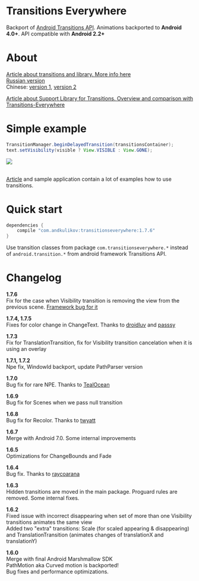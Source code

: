Transitions Everywhere
============
Backport of [Android Transitions API][1]. Animations backported to <b>Android 4.0+</b>. API compatible with <b>Android 2.2+</b>

About
============
[Article about transitions and library. More info here][2]<br>
[Russian version][3]<br>
Chinese: [version 1][5], [version 2][6]<br>

[Article about Support Library for Transitions. Overview and comparison with Transitions-Everywhere][7]

Simple example
============
```java
TransitionManager.beginDelayedTransition(transitionsContainer);
text.setVisibility(visible ? View.VISIBLE : View.GONE);      
```
<img src="https://habrastorage.org/files/c51/b1e/b26/c51b1eb26fb941698ad5a1368d06603b.gif"/>

<br>[Article][2] and sample application contain a lot of examples how to use transitions.

Quick start
============
```groovy
dependencies {
    compile "com.andkulikov:transitionseverywhere:1.7.6"
}
```
Use transition classes from package `com.transitionseverywhere.*` instead of `android.transition.*` from android framework Transitions API.<br>

Changelog
============

<b>1.7.6</b><br>
Fix for the case when Visibility transition is removing the view from the previous scene. [Framework bug for it][12]

<b>1.7.4, 1.7.5</b><br>
Fixes for color change in ChangeText. Thanks to [droidluv][10] and [passsy][11]

<b>1.7.3</b><br>
Fix for TranslationTransition, fix for Visibility transition cancelation when it is using an overlay 

<b>1.7.1, 1.7.2</b><br>
Npe fix, WindowId backport, update PathParser version

<b>1.7.0</b><br>
Bug fix for rare NPE. Thanks to [TealOcean][9]

<b>1.6.9</b><br>
Bug fix for Scenes when we pass null transition

<b>1.6.8</b><br>
Bug fix for Recolor. Thanks to [twyatt][8]

<b>1.6.7</b><br>
Merge with Android 7.0. Some internal improvements

<b>1.6.5</b><br>
Optimizations for ChangeBounds and Fade

<b>1.6.4</b><br>
Bug fix. Thanks to [raycoarana][4]

<b>1.6.3</b><br>
Hidden transitions are moved in the main package. Proguard rules are removed. Some internal fixes.

<b>1.6.2</b><br>
Fixed issue with incorrect disappearing when set of more than one Visibility transitions animates the same view
<br>Added two "extra" transitions: Scale (for scaled appearing & disappearing) and TranslationTransition (animates changes of translationX and translationY)

<b>1.6.0</b><br>
Merge with final Android Marshmallow SDK<br>
PathMotion aka Curved motion is backported!<br>
Bug fixes and performance optimizations.

[1]: http://developer.android.com/reference/android/transition/package-summary.html
[2]: https://medium.com/@andkulikov/animate-all-the-things-transitions-in-android-914af5477d50
[3]: http://habrahabr.ru/post/243363/
[4]: https://github.com/raycoarana
[5]: https://yanlu.me/animate-all-the-things-transitions-in-android/
[6]: http://www.jianshu.com/p/98f2ec280945
[7]: https://medium.com/@andkulikov/support-library-for-transitions-overview-and-comparison-c41be713cf8c
[8]: https://github.com/twyatt
[9]: https://github.com/TealOcean
[10]: https://github.com/droidluv
[11]: https://github.com/passsy
[12]: https://issuetracker.google.com/issues/65688271
